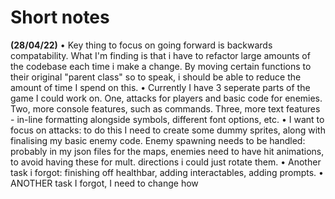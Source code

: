 # Short notes

**(28/04/22)**
• Key thing to focus on going forward is backwards compatability. What I'm finding is that i have to refactor large 
amounts of the codebase each time i make  a change. By moving certain functions to their original "parent class" so 
to speak, i should be able to reduce the amount of time I spend on this.
• Currently I have 3 seperate parts of the game I could work on. One, attacks for players and basic code for enemies.
Two, more console features, such as commands. Three, more text features - in-line formatting alongside symbols, different
font options, etc.
• I want to focus on attacks: to do this I need to create some dummy sprites, along with finalising my basic enemy code. 
Enemy spawning needs to be handled: probably in my json files for the maps, enemies need to have hit animations, to avoid 
having these for mult. directions i could just rotate them.
• Another task i forgot: finishing off healthbar, adding interactables, adding prompts.
• ANOTHER task I forgot, I need to change how 
